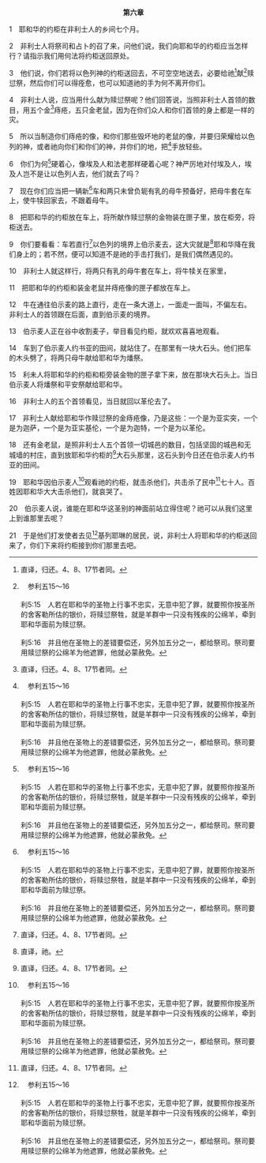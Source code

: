 <p style="text-align:center;font-weight:bold;">第六章</p>

1　耶和华的约柜在非利士人的乡间七个月。

2　非利士人将祭司和占卜的召了来，问他们说，我们向耶和华的约柜应当怎样行？请指示我们用何法将约柜送回原处。

3　他们说，你们若将以色列神的约柜送回去，不可空空地送去，必要给祂[^1]献[^a]赎愆祭，然后你们可以得痊愈，也可以知道祂的手为何不离开你们。

[^1]:直译，归还。4、8、17节者同。

[^a]:　参利五15～16<br><br>利5:15　人若在耶和华的圣物上行事不忠实，无意中犯了罪，就要照你按圣所的舍客勒所估的银价，将赎愆祭牲，就是羊群中一只没有残疾的公绵羊，牵到耶和华面前为赎愆祭。<br><br>利5:16　并且他在圣物上的差错要偿还，另外加五分之一，都给祭司。祭司要用赎愆祭的公绵羊为他遮罪，他就必蒙赦免。

4　非利士人说，应当用什么献为赎愆祭呢？他们回答说，当照非利士人首领的数目，用五个金[^1]痔疮，五只金老鼠，因为在你们众人和你们首领的身上都是一样的灾。

[^1]:非利士人是以色列的近邻，预表宗教世界的人。他们用属世的方法处理神的事，这见于他们向神所献的赎愆祭，以及他们使用牛车和两只有乳的母牛将约柜送回以色列(7～12)。参撒下六7注2。

5　所以当制造你们痔疮的像，和你们那些毁坏地的老鼠的像，并要归荣耀给以色列的神，或者祂向你们和你们的神，并你们的地，把[^a]手放轻些。

[^a]:　参撒上五6～7；9；11<br><br>撒上5:6　耶和华的手重重地加在亚实突人身上，败坏他们，击打他们，使他们生痔疮，亚实突和其四境都是如此。<br><br>撒上5:7　亚实突人见这光景，就说，以色列神的约柜不可留在我们这里，因为祂的手厉害地加在我们和我们的神大衮身上；<br><br>撒上5:9　转运到那里之后，耶和华的手攻击那城，引起极大的恐慌；祂击打那城的人，使他们无论大小都生痔疮。<br><br>撒上5:11　于是打发人去请非利士的众首领来聚集，说，愿你们将以色列神的约柜送回原处，免得害死我们和我们的族人。原来神的手重重地攻击那城，城中的人有因惊慌而死的；

6　你们为何[^a]硬着心，像埃及人和法老那样硬着心呢？神严厉地对付埃及人，埃及人岂不是让以色列人去，他们就去了吗？

[^a]:　参出七13；八15；九34～35；十1<br><br>出7:13　法老心里刚硬，不肯听摩西、亚伦，正如耶和华所说的。<br><br>出8:15　但法老见灾祸松缓，就硬着心，不听他们，正如耶和华所说的。<br><br>出9:34　法老见雨、雹和雷止住，就又犯罪，并且硬着心，他和他的臣仆都是如此。<br><br>出9:35　法老的心刚硬，不让以色列人去，正如耶和华借着摩西所说的。<br><br>出10:1　耶和华对摩西说，你去见法老；我使他和他臣仆的心刚硬，为要在他们中间显我这些神迹，

7　现在你们应当把一辆新[^a]车和两只未曾负轭有乳的母牛预备好，把母牛套在车上，使牛犊回家去，不跟着母牛。

[^a]:　撒下六3；参代上十五2；代下三五3；民七9<br><br>撒下6:3　他们将神的约柜放在新车上，从山冈上亚比拿达的家里运走；亚比拿达的两个儿子乌撒和亚希约赶这新车。<br><br>代上15:2　那时大卫说，除了利未人之外，无人可抬神的约柜；因为耶和华拣选他们抬耶和华的约柜，且永远事奉祂。<br><br>代下35:3　又对那归耶和华为圣、教训以色列众人的利未人说，你们将圣约柜安放在以色列王大卫儿子所罗门建造的殿里，不必再用肩扛抬。现在要事奉耶和华你们的神，服事祂的民以色列。<br><br>民7:9　只是没有交给哥辖子孙，因为他们办的是圣所的事；他们是在肩头上抬圣物的。

8　把耶和华的约柜放在车上，将所献作赎愆祭的金物装在匣子里，放在柜旁，将柜送去。

9　你们要看看：车若直行[^1]以色列的境界上伯示麦去，这大灾就是[^2]耶和华降在我们身上的；若不然，便可以知道不是祂的手击打我们，是我们偶然遇见的。

[^1]:直译，它的。

[^2]:直译，祂。

10　非利士人就这样行，将两只有乳的母牛套在车上，将牛犊关在家里，

11　把耶和华的约柜和装金老鼠并痔疮像的匣子都放在车上。

12　牛在通往伯示麦的路上直行，走在一条大道上，一面走一面叫，不偏左右。非利士人的首领跟在后面，直到伯示麦的境界。

13　伯示麦人正在谷中收割麦子，举目看见约柜，就欢欢喜喜地观看。

14　车到了伯示麦人约书亚的田间，就站住了。在那里有一块大石头。他们把车的木头劈了，将两只母牛献给耶和华为燔祭。

15　利未人将耶和华的约柜和柜旁装金物的匣子拿下来，放在那块大石头上。当日伯示麦人将燔祭和平安祭献给耶和华。

16　非利士人的五个首领看见，当日就回以革伦去了。

17　非利士人献给耶和华作赎愆祭的金痔疮像，乃是这些：一个是为亚实突，一个是为迦萨，一个是为亚实基伦，一个是为迦特，一个是为以革伦。

18　还有金老鼠，是照非利士人五个首领一切城邑的数目，包括坚固的城邑和无城墙的村庄，直到放耶和华约柜的[^1]大石头那里，这石头到今日还在伯示麦人约书亚的田间。

[^1]:有些古卷作，大亚伯(城。)

19　耶和华因伯示麦人[^a]观看祂的约柜，就击杀他们，共击杀了民中[^1]七十人。百姓因耶和华大大击杀他们，就哀哭了。

[^1]:有些古卷作，五万零七十人。

[^a]:　民四20；出十九21<br><br>民4:20　只是他们连片刻都不可进去观看圣所，免得死亡。<br><br>出19:21　耶和华对摩西说，你下去嘱咐百姓，不可闯过来到耶和华这里观看，免得他们多人倒毙；

20　伯示麦人说，谁能在耶和华这圣别的神面前站立得住呢？祂可以从我们这里上到谁那里去呢？

21　于是他们打发使者去见[^a]基列耶琳的居民，说，非利士人将耶和华的约柜送回来了，你们下来将约柜接到你们那里去吧。

[^a]:　书十八14；代上十三5～6<br><br>书18:14　从那里转弯，绕过西边转向南，从伯和仑南边对面的山，直通到犹大子孙的城基列巴力（基列巴力就是基列耶琳）；这是西界。<br><br>代上13:5　于是大卫将以色列众人，从埃及的西曷河直到哈马口，都招聚了来，要从基列耶琳将神的约柜运来。<br><br>代上13:6　大卫率领以色列众人上到巴拉，就是属犹大的基列耶琳，要从那里将那坐在二基路伯中间之耶和华神的约柜运上来；这柜是以耶和华神的名起名的。


